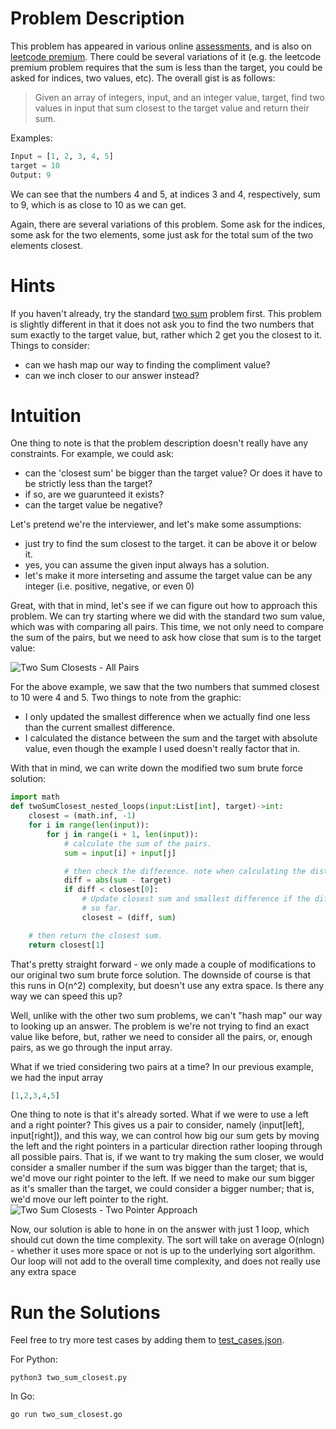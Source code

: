 # Problem Description
This problem has appeared in various online [assessments](https://leetcode.com/discuss/interview-question/241808/Google-Two-sum-closest), and is also on [leetcode premium](https://leetcode.com/problems/two-sum-less-than-k/).  There could be several variations of it (e.g. the leetcode premium problem requires that the sum is less than the target, you could be asked for indices, two values, etc).  The overall gist is as follows: 

> Given an array of integers, input, and an integer value, target, find two values in input that sum closest to the target value and return their sum.

Examples: 

```python
Input = [1, 2, 3, 4, 5]
target = 10
Output: 9
```
We can see that the numbers 4 and 5, at indices 3 and 4, respectively, sum to 9, which is as close to 10 as we can get.

Again, there are several variations of this problem. Some ask for the indices, some ask for the two elements, some just ask for the total sum of the two elements closest.  

# Hints
If you haven't already, try the standard [two sum](../TwoSum/README.md) problem first.  This problem is slightly different in that it does not ask you to find the two numbers that sum exactly to the target value, but, rather which 2 get you the closest to it.  Things to consider:
- can we hash map our way to finding the compliment value?
- can we inch closer to our answer instead?

# Intuition
One thing to note is that the problem description doesn't really have any constraints. For example, we could ask:
- can the 'closest sum' be bigger than the target value? Or does it have to be strictly less than the target?
- if so, are we guarunteed it exists?
- can the target value be negative?

Let's pretend we're the interviewer, and let's make some assumptions:
- just try to find the sum closest to the target. it can be above it or below it.
- yes, you can assume the given input always has a solution.
- let's make it more interseting and assume the target value can be any integer (i.e. positive, negative, or even 0)

Great, with that in mind, let's see if we can figure out how to approach this problem. We can try starting where we did with the standard two sum value, which was with comparing all pairs. This time, we not only need to compare the sum of the pairs, but we need to ask how close that sum is to the target value:

![Two Sum Closests - All Pairs](https://drive.google.com/uc?export=view&id=1O5PulYSSFYBHxbjp0qPoKK8b8ZQCbcjM)

For the above example, we saw that the two numbers that summed closest to 10 were 4 and 5.  Two things to note from the graphic:
- I only updated the smallest difference when we actually find one less than the current smallest difference. 
- I calculated the distance between the sum and the target with absolute value, even though the example I used doesn't really factor that in. 

With that in mind, we can write down the modified two sum brute force solution:
```python
import math
def twoSumClosest_nested_loops(input:List[int], target)->int:
    closest = (math.inf, -1)
    for i in range(len(input)):
        for j in range(i + 1, len(input)):
            # calculate the sum of the pairs.
            sum = input[i] + input[j]

            # then check the difference. note when calculating the distance between the two numbers, we better use absolute value.
            diff = abs(sum - target)
            if diff < closest[0]:
                # Update closest sum and smallest difference if the difference is smaller than the smallest difference we've seen
                # so far.
                closest = (diff, sum)

    # then return the closest sum.
    return closest[1]
```

That's pretty straight forward - we only made a couple of modifications to our original two sum brute force solution. The downside of course is that this runs in O(n^2) complexity, but doesn't use any extra space.  Is there any way we can speed this up?  

Well, unlike with the other two sum problems, we can't "hash map" our way to looking up an answer. The problem is we're not trying to find an exact value like before, but, rather we need to consider all the pairs, or, enough pairs, as we go through the input array. 

What if we tried considering two pairs at a time?  In our previous example, we had the input array
```python
[1,2,3,4,5]
```
One thing to note is that it's already sorted.  What if we were to use a left and a right pointer? This gives us a pair to consider, namely (input[left], input[right]), and this way, we can control how big our sum gets by moving the left and the right pointers in a particular direction rather looping through all possible pairs. That is, if we want to try making the sum closer, we would consider a smaller number if the sum was bigger than the target; that is, we'd move our right pointer to the left.  If we need to make our sum bigger as it's smaller than the target, we could consider a bigger number; that is, we'd move our left pointer to the right.
![Two Sum Closests - Two Pointer Approach](https://drive.google.com/uc?export=view&id=1Knjsi3LBVgT-0Y-BjyCvXJszA6KiZZZ4)

Now, our solution is able to hone in on the answer with just 1 loop, which should cut down the time complexity. The sort will take on average O(nlogn) - whether it uses more space or not is up to the underlying sort algorithm.  Our loop will not add to the overall time complexity, and does not really use any extra space

# Run the Solutions
Feel free to try more test cases by adding them to [test_cases.json](test_cases.json).  

For Python:
```shell
python3 two_sum_closest.py
```

In Go:
```shell
go run two_sum_closest.go
```




